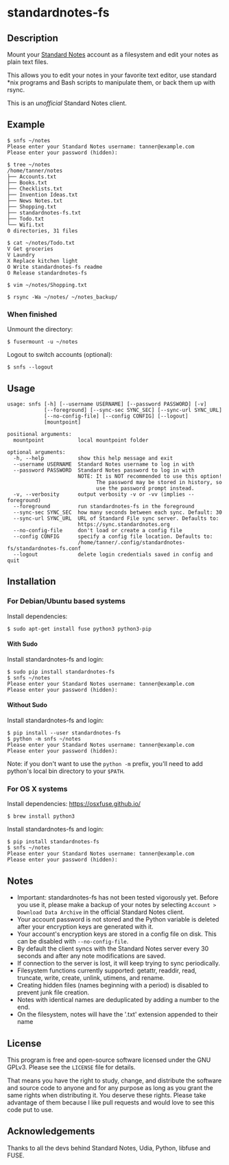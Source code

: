 # standardnotes-fs

## Description
Mount your [Standard Notes](https://standardnotes.org/) account as a filesystem and edit your notes as plain text files.

This allows you to edit your notes in your favorite text editor, use standard \*nix programs and Bash scripts to manipulate them, or back them up with rsync.

This is an _unofficial_ Standard Notes client.

## Example

```text
$ snfs ~/notes
Please enter your Standard Notes username: tanner@example.com
Please enter your password (hidden): 

$ tree ~/notes
/home/tanner/notes
├── Accounts.txt
├── Books.txt
├── Checklists.txt
├── Invention Ideas.txt
├── News Notes.txt
├── Shopping.txt
├── standardnotes-fs.txt
├── Todo.txt
└── Wifi.txt
0 directories, 31 files

$ cat ~/notes/Todo.txt
V Get groceries
V Laundry
X Replace kitchen light
O Write standardnotes-fs readme
O Release standardnotes-fs

$ vim ~/notes/Shopping.txt

$ rsync -Wa ~/notes/ ~/notes_backup/
```

### When finished

Unmount the directory:
```text
$ fusermount -u ~/notes
```

Logout to switch accounts (optional):
```text
$ snfs --logout
```

## Usage
```text
usage: snfs [-h] [--username USERNAME] [--password PASSWORD] [-v]
            [--foreground] [--sync-sec SYNC_SEC] [--sync-url SYNC_URL]
            [--no-config-file] [--config CONFIG] [--logout]
            [mountpoint]

positional arguments:
  mountpoint           local mountpoint folder

optional arguments:
  -h, --help           show this help message and exit
  --username USERNAME  Standard Notes username to log in with
  --password PASSWORD  Standard Notes password to log in with
                       NOTE: It is NOT recommended to use this option!
                             The password may be stored in history, so
                             use the password prompt instead.
  -v, --verbosity      output verbosity -v or -vv (implies --foreground)
  --foreground         run standardnotes-fs in the foreground
  --sync-sec SYNC_SEC  how many seconds between each sync. Default: 30
  --sync-url SYNC_URL  URL of Standard File sync server. Defaults to:
                       https://sync.standardnotes.org
  --no-config-file     don't load or create a config file
  --config CONFIG      specify a config file location. Defaults to:
                       /home/tanner/.config/standardnotes-fs/standardnotes-fs.conf
  --logout             delete login credentials saved in config and quit
```

## Installation
### For Debian/Ubuntu based systems

Install dependencies:
```text
$ sudo apt-get install fuse python3 python3-pip
```

#### With Sudo

Install standardnotes-fs and login:
```text
$ sudo pip install standardnotes-fs
$ snfs ~/notes
Please enter your Standard Notes username: tanner@example.com
Please enter your password (hidden): 
```

#### Without Sudo

Install standardnotes-fs and login:
```text
$ pip install --user standardnotes-fs
$ python -m snfs ~/notes
Please enter your Standard Notes username: tanner@example.com
Please enter your password (hidden): 
```

Note: if you don't want to use the `python -m` prefix, you'll need to add python's local bin directory to your `$PATH`.

### For OS X systems

Install dependencies:
https://osxfuse.github.io/
```text
$ brew install python3
```

Install standardnotes-fs and login:
```text
$ pip install standardnotes-fs
$ snfs ~/notes
Please enter your Standard Notes username: tanner@example.com
Please enter your password (hidden): 
```

## Notes
* Important: standardnotes-fs has not been tested vigorously yet. Before you use it, please make a backup of your notes by selecting `Account > Download Data Archive` in the official Standard Notes client.
* Your account password is not stored and the Python variable is deleted after your encryption keys are generated with it.
* Your account's encryption keys are stored in a config file on disk. This can be disabled with `--no-config-file`.
* By default the client syncs with the Standard Notes server every 30 seconds and after any note modifications are saved.
* If connection to the server is lost, it will keep trying to sync periodically.
* Filesystem functions currently supported: getattr, readdir, read, truncate, write, create, unlink, utimens, and rename.
* Creating hidden files (names beginning with a period) is disabled to prevent junk file creation.
* Notes with identical names are deduplicated by adding a number to the end.
* On the filesystem, notes will have the '.txt' extension appended to their name

## License
This program is free and open-source software licensed under the GNU GPLv3. Please see the `LICENSE` file for details.

That means you have the right to study, change, and distribute the software and source code to anyone and for any purpose as long as you grant the same rights when distributing it. You deserve these rights. Please take advantage of them because I like pull requests and would love to see this code put to use.

## Acknowledgements
Thanks to all the devs behind Standard Notes, Udia, Python, libfuse and FUSE.
